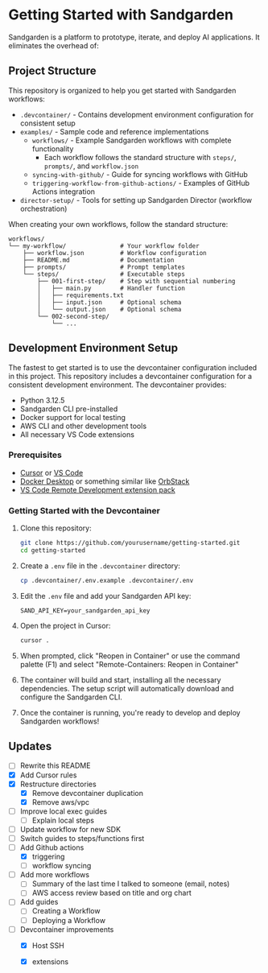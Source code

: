 # Getting Started with Sandgarden

Sandgarden is a platform to prototype, iterate, and deploy AI applications. It eliminates the overhead of:

## Project Structure

This repository is organized to help you get started with Sandgarden workflows:

- `.devcontainer/` - Contains development environment configuration for consistent setup
- `examples/` - Sample code and reference implementations
  - `workflows/` - Example Sandgarden workflows with complete functionality
    - Each workflow follows the standard structure with `steps/`, `prompts/`, and `workflow.json`
  - `syncing-with-github/` - Guide for syncing workflows with GitHub
  - `triggering-workflow-from-github-actions/` - Examples of GitHub Actions integration
- `director-setup/` - Tools for setting up Sandgarden Director (workflow orchestration)

When creating your own workflows, follow the standard structure:
```
workflows/
└── my-workflow/               # Your workflow folder
    ├── workflow.json          # Workflow configuration
    ├── README.md              # Documentation
    ├── prompts/               # Prompt templates
    └── steps/                 # Executable steps
        ├── 001-first-step/    # Step with sequential numbering
        │   ├── main.py        # Handler function
        │   ├── requirements.txt
        │   ├── input.json     # Optional schema
        │   └── output.json    # Optional schema
        └── 002-second-step/
            └── ...
```

## Development Environment Setup

The fastest to get started is to use the devcontainer configuration included in this project. This repository includes a devcontainer configuration for a consistent development environment. The devcontainer provides:

- Python 3.12.5
- Sandgarden CLI pre-installed
- Docker support for local testing
- AWS CLI and other development tools
- All necessary VS Code extensions

### Prerequisites

- [Cursor](https://www.cursor.com/) or [VS Code](https://code.visualstudio.com/)
- [Docker Desktop](https://www.docker.com/products/docker-desktop/) or something similar like [OrbStack](https://orbstack.dev/)
- [VS Code Remote Development extension pack](https://marketplace.visualstudio.com/items?itemName=ms-vscode-remote.vscode-remote-extensionpack)

### Getting Started with the Devcontainer

1. Clone this repository:
   ```bash
   git clone https://github.com/yourusername/getting-started.git
   cd getting-started
   ```

2. Create a `.env` file in the `.devcontainer` directory:
   ```bash
   cp .devcontainer/.env.example .devcontainer/.env
   ```

3. Edit the `.env` file and add your Sandgarden API key:
   ```
   SAND_API_KEY=your_sandgarden_api_key
   ```

4. Open the project in Cursor:
   ```bash
   cursor .
   ```

5. When prompted, click "Reopen in Container" or use the command palette (F1) and select "Remote-Containers: Reopen in Container"

6. The container will build and start, installing all the necessary dependencies. The setup script will automatically download and configure the Sandgarden CLI.

7. Once the container is running, you're ready to develop and deploy Sandgarden workflows!

## Updates

* [ ] Rewrite this README
* [x] Add Cursor rules
* [x] Restructure directories
    * [x] Remove devcontainer duplication
    * [x] Remove aws/vpc
* [ ] Improve local exec guides
    * [ ] Explain local steps
* [ ] Update workflow for new SDK
* [ ] Switch guides to steps/functions first
* [ ] Add Github actions
    * [x] triggering
    * [ ] workflow syncing
* [ ] Add more workflows
    * [ ] Summary of the last time I talked to someone (email, notes)
    * [ ] AWS access review based on title and org chart
* [ ] Add guides
    * [ ] Creating a Workflow
    * [ ] Deploying a Workflow
* [ ] Devcontainer improvements
    * [x] Host SSH
    * [x] extensions

